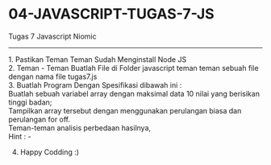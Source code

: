 # 04-JAVASCRIPT-TUGAS-7-JS
Tugas 7 Javascript Niomic
<hr>
1. Pastikan Teman Teman Sudah Menginstall Node JS
<br>
2. Teman - Teman Buatlah File di Folder javascript teman teman sebuah file dengan nama file tugas7.js
<br>
3. Buatlah Program Dengan Spesifikasi dibawah ini :
<br>
Buatlah sebuah variabel array dengan maksimal data 10 nilai yang berisikan tinggi badan;<br>
Tampilkan array tersebut dengan menggunakan perulangan biasa dan perulangan for off.<br>
Teman-teman analisis perbedaan hasilnya,<br>
Hint : -

4. Happy Codding :)

